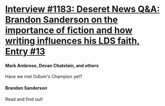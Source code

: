 # [Interview #1183: Deseret News Q&A: Brandon Sanderson on the importance of fiction and how writing influences his LDS faith, Entry #13](https://www.theoryland.com/intvmain.php?i=1183#13)

#### Mark Ambrose, Devan Chatelain, and others

Have we met Odium's Champion yet?

#### Brandon Sanderson

Read and find out!

